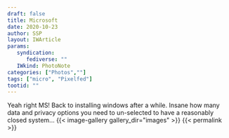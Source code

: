 ```yaml
---
draft: false
title: Microsoft 
date: 2020-10-23
author: SSP
layout: IWArticle
params:
   syndication:
      fediverse: ""
   IWkind: PhotoNote
categories: ["Photos",""]
tags: ["micro", "Pixelfed"] 
tootid: ""
---
```


Yeah right MS! Back to installing windows after a while. Insane how many data and privacy options you need to un-selected to have a reasonably closed system...
{{< image-gallery gallery_dir="images" >}}
{{< permalink >}}
